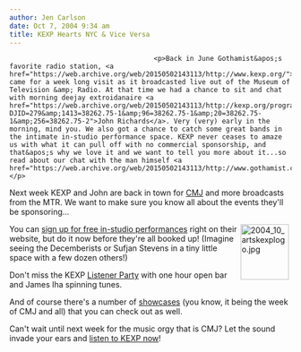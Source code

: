 ```yaml
---
author: Jen Carlson
date: Oct 7, 2004 9:34 am
title: KEXP Hearts NYC & Vice Versa
---
```


	
										<p>Back in June Gothamist&apos;s favorite radio station, <a href="https://web.archive.org/web/20150502143113/http://www.kexp.org/">KEXP</a>, came for a week long visit as it broadcasted live out of the Museum of Television &amp; Radio. At that time we had a chance to sit and chat with morning deejay extroidanaire <a href="https://web.archive.org/web/20150502143113/http://kexp.org/programming/djpage.asp?DJID=279&amp;1413=38262.75-1&amp;96=38262.75-1&amp;20=38262.75-1&amp;256=38262.75-2">John Richards</a>. Very (very) early in the morning, mind you. We also got a chance to catch some great bands in the intimate in-studio performance space. KEXP never ceases to amaze us with what it can pull off with no commercial sponsorship, and that&apos;s why we love it and we want to tell you more about it...so read about our chat with the man himself <a href="https://web.archive.org/web/20150502143113/http://www.gothamist.com/arts/archives/2004/06/16/johnin_the_morning.php">here</a>.</p>

<p>Next week KEXP and John are back in town for <a href="https://web.archive.org/web/20150502143113/http://cmj.com/marathon">CMJ</a> and more broadcasts from the MTR. We want to make sure you know all about the events they&apos;ll be sponsoring... </p>

<p><img alt="2004_10_artskexplogo.jpg" src="https://web.archive.org/web/20150502143113im_/http://www.gothamist.com/images/2004_10_artskexplogo.jpg" width="86" height="99" p="" align="right" hspace="5/">You can <a href="https://web.archive.org/web/20150502143113/http://kexp.org/events/special.asp#broadcast">sign up for free in-studio performances</a> right on their website, but do it now before they&apos;re all booked up! (Imagine seeing the Decemberists or Sufjan Stevens in a tiny little space with a few dozen others!)</p>

<p>Don&apos;t miss the KEXP <a href="https://web.archive.org/web/20150502143113/http://kexp.org/images/events/lit_flyer.jpg">Listener Party</a> with one hour open bar and James Iha spinning tunes.</p>

<p>And of course there&apos;s a number of <a href="https://web.archive.org/web/20150502143113/http://kexp.org/events/special.asp">showcases</a> (you know, it being the week of CMJ and all) that you can check out as well. </p>

<p>Can&apos;t wait until next week for the music orgy that is CMJ? Let the sound invade your ears and <a href="https://web.archive.org/web/20150502143113/http://kexp-web-2.cac.washington.edu:8000/listen.pls">listen to KEXP now</a>!</p>					
										
									
				